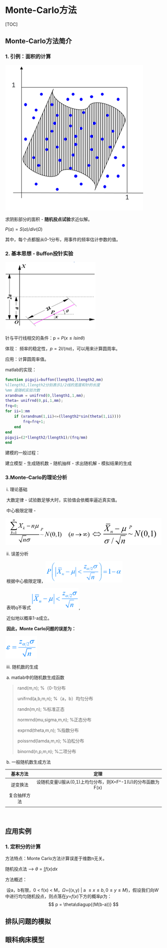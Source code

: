 # Monte-Carlo方法

[TOC]

##  Monte-Carlo方法简介

###  1. 引例：面积的计算

![](qiumianji.png)

求阴影部分的面积 - **随机投点试验**求近似解。

$P(a)=S(a)/div(\Omega)$

其中，每个点都服从0-1分布，用事件的频率估计参数的值。





### 2. 基本思想 - Buffon投针实验

![](pufeng.png)

针与平行线相交的条件：p = $P(x \leq lsin \theta)$

体现： 频率的稳定性，$p = 2l / (\pi a)$，可以用来计算圆周率。

应用：计算圆周率值。

matlab的实现：

```matlab
function piguji=buffon(llength1,llength2,mm)
%llength1,llength2分别表示1/2线的宽度和针的长度
%mm 是随机实验次数
xrandnum = unifrnd(0,llength1,1,mm);
theta= unifrnd(0,pi,1,mm);
frq=0;
for ii=1:mm
    if (xrandnum(1,ii)<=(llength2*sin(theta(1,ii))))
        frq=frq+1;
    end    
end    
piguji=(2*llength2/llength1)/(frq/mm)
end

```

建模的一般过程：

建立模型 - 生成随机数 - 随机抽样 - 求出随机解 - 模拟结果的生成

### 3.Monte-Carlo的理论分析

​	i. 理论基础

​		大数定律 - 试验数足够大时，实验值会依概率逼近真实值。

​		中心极限定理 - 

![](zhongxinjixian.png)

​	ii. 误差分析

​			根据中心极限定理，<img src="wuchafenxi.png" style="zoom:50%;" />

​			表明q不等式<img src="wuchafenxi2.png" style="zoom:50%;" />,

​			近似地以概率1-a成立。

​			**因此，Monte Carlo问题的误差为：**

<img src="wucha.png" style="zoom:50%;" />

​	iii. 随机数的生成

​				a. matlab中的随机数生成函数

>rand(m,n);		%（0-1)分布
>
>unifrnd(a,b,m,n);		%（a，b）均匀分布
>
>randn(m,n);		%标准正态
>
>normrnd(mu,sigma,m,n);		%正态分布
>
>exprnd(theta,m,n);		%指数分布
>
>poissrnd(lamda,m,n);		%泊松分布
>
>binornd(n,p,m,n);		%二项分布

​				b. 一般随机数生成方法

| 基本方法 | 定理 |
|:--:|:--:|
|逆变换法|设随机变量U服从(0,1)上均匀分布，则X=F^-1(U)的分布函数为F(x)|
| 复合抽样方法 |      |
|  | |



​			

## 应用实例

### 1. 定积分的计算

方法特点：Monte Carlo方法计算误差于维数n无关。

随机投点法 	 –>	 $\theta=\int f(x) dx$

方法概述：

​	设a，b有限，0 < f(x) < M，$\Omega$={(x,y) | a $\leq x \leq b, 0 \leq y \leq M$}，假设我们向*W*中进行均匀随机投点，则点落在*y*=*f*(*x*)下方的概率*p*为：
$$
p = \theta\diagup{(M(b-a))}
$$



##  排队问题的模拟

## 眼科病床模型

